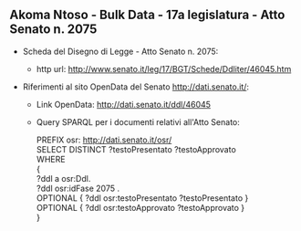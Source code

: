 ## Akoma Ntoso - Bulk Data - 17a legislatura - Atto Senato n. 2075 ##

* Scheda del Disegno di Legge - Atto Senato n. 2075:
	* http url: http://www.senato.it/leg/17/BGT/Schede/Ddliter/46045.htm

* Riferimenti al sito OpenData del Senato http://dati.senato.it/:
	* Link OpenData: http://dati.senato.it/ddl/46045
	* Query SPARQL per i documenti relativi all'Atto Senato:

        PREFIX osr: <http://dati.senato.it/osr/>  
		SELECT DISTINCT ?testoPresentato ?testoApprovato  
		WHERE  
		{  
		    ?ddl a osr:Ddl.  
		    ?ddl osr:idFase 2075 .  
		    OPTIONAL { ?ddl osr:testoPresentato ?testoPresentato }  
		    OPTIONAL { ?ddl osr:testoApprovato ?testoApprovato }  
		}
		